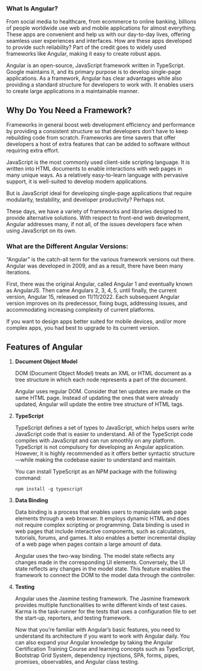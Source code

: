 ### What Is Angular?
<p>From social media to healthcare, from ecommerce to online banking, billions of people worldwide use web and mobile applications for almost everything. These apps are convenient and help us with our day-to-day lives, offering seamless user experiences and interfaces. How are these apps developed to provide such reliability? Part of the credit goes to widely used frameworks like Angular, making it easy to create robust apps.</p>

<p>Angular is an open-source, JavaScript framework written in TypeScript. Google maintains it, and its primary purpose is to develop single-page applications. As a framework, Angular has clear advantages while also providing a standard structure for developers to work with. It enables users to create large applications in a maintainable manner. </p>

## Why Do You Need a Framework?
<p>Frameworks in general boost web development efficiency and performance by providing a consistent structure so that developers don’t have to keep rebuilding code from scratch. Frameworks are time savers that offer developers a host of extra features that can be added to software without requiring extra effort.</p>

<p>JavaScript is the most commonly used client-side scripting language. It is written into HTML documents to enable interactions with web pages in many unique ways. As a relatively easy-to-learn language with pervasive support, it is well-suited to develop modern applications.</p>

<p>But is JavaScript ideal for developing single-page applications that require modularity, testability, and developer productivity? Perhaps not. </p>

<p>These days, we have a variety of frameworks and libraries designed to provide alternative solutions. With respect to front-end web development, Angular addresses many, if not all, of the issues developers face when using JavaScript on its own.</p>


### What are the Different Angular Versions: 
<p>“Angular” is the catch-all term for the various framework versions out there. Angular was developed in 2009, and as a result, there have been many iterations.</p>

<p>First, there was the original Angular, called Angular 1 and eventually known as AngularJS. Then came Angulars 2, 3, 4, 5, until finally, the current version, Angular 15, released on 11/11/2022. Each subsequent Angular version improves on its predecessor, fixing bugs, addressing issues, and accommodating increasing complexity of current platforms.</p>

<p>If you want to design apps better suited for mobile devices, and/or more complex apps, you had best to upgrade to its current version.</p>

## Features of Angular

1. <b>Document Object Model </b>
    <p>DOM (Document Object Model) treats an XML or HTML document as a tree structure in which each node represents a part of the document.</p>
    <p>Angular uses regular DOM. Consider that ten updates are made on the same HTML page. Instead of updating the ones that were already updated, Angular will update the entire tree structure of HTML tags.</p>

2. <b>TypeScript </b>
    <p>TypeScript defines a set of types to JavaScript, which helps users write JavaScript code that is easier to understand. All of the TypeScript code compiles with JavaScript and can run smoothly on any platform. TypeScript is not compulsory for developing an Angular application. However, it is highly recommended as it offers better syntactic structure—while making the codebase easier to understand and maintain. </p>

    You can install TypeScript as an NPM package with the following command:
    ```
    npm install -g typescript
    ```

3. <b>Data Binding</b>
    <p>Data binding is a process that enables users to manipulate web page elements through a web browser. It employs dynamic HTML and does not require complex scripting or programming. Data binding is used in web pages that include interactive components, such as calculators, tutorials, forums, and games. It also enables a better incremental display of a web page when pages contain a large amount of data. </p>

    <p>Angular uses the two-way binding. The model state reflects any changes made in the corresponding UI elements. Conversely, the UI state reflects any changes in the model state. This feature enables the framework to connect the DOM to the model data through the controller.</p>


4. <b>Testing </b>

    <p>Angular uses the Jasmine testing framework. The Jasmine framework provides multiple functionalities to write different kinds of test cases. Karma is the task-runner for the tests that uses a configuration file to set the start-up, reporters, and testing framework.</p>

    <p>Now that you’re familiar with Angular’s basic features, you need to understand its architecture if you want to work with Angular daily. You can also expand your Angular knowledge by taking the Angular Certification Training Course and learning concepts such as TypeScript, Bootstrap Grid System, dependency injections, SPA, forms, pipes, promises, observables, and Angular class testing.</p>
